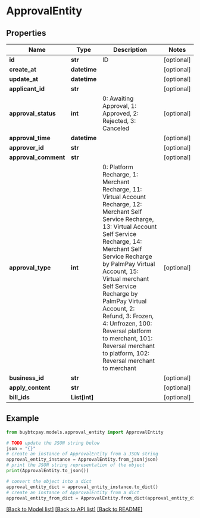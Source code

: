 # ApprovalEntity


## Properties

Name | Type | Description | Notes
------------ | ------------- | ------------- | -------------
**id** | **str** | ID | [optional] 
**create_at** | **datetime** |  | [optional] 
**update_at** | **datetime** |  | [optional] 
**applicant_id** | **str** |  | [optional] 
**approval_status** | **int** | 0: Awaiting Approval, 1: Approved, 2: Rejected, 3: Canceled | [optional] 
**approval_time** | **datetime** |  | [optional] 
**approver_id** | **str** |  | [optional] 
**approval_comment** | **str** |  | [optional] 
**approval_type** | **int** | 0: Platform Recharge, 1: Merchant Recharge, 11: Virtual Account Recharge, 12: Merchant Self Service Recharge, 13: Virtual Account Self Service Recharge, 14: Merchant Self Service Recharge by PalmPay Virtual Account, 15: Virtual merchant Self Service Recharge by PalmPay Virtual Account, 2: Refund, 3: Frozen, 4: Unfrozen, 100: Reversal platform to merchant, 101: Reversal merchant to platform, 102: Reversal merchant to merchant | [optional] 
**business_id** | **str** |  | [optional] 
**apply_content** | **str** |  | [optional] 
**bill_ids** | **List[int]** |  | [optional] 

## Example

```python
from buybtcpay.models.approval_entity import ApprovalEntity

# TODO update the JSON string below
json = "{}"
# create an instance of ApprovalEntity from a JSON string
approval_entity_instance = ApprovalEntity.from_json(json)
# print the JSON string representation of the object
print(ApprovalEntity.to_json())

# convert the object into a dict
approval_entity_dict = approval_entity_instance.to_dict()
# create an instance of ApprovalEntity from a dict
approval_entity_from_dict = ApprovalEntity.from_dict(approval_entity_dict)
```
[[Back to Model list]](../README.md#documentation-for-models) [[Back to API list]](../README.md#documentation-for-api-endpoints) [[Back to README]](../README.md)


